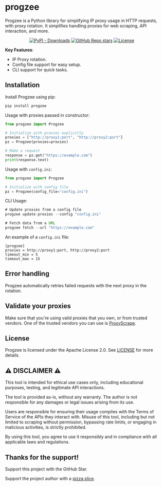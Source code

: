 # progzee
Progzee is a Python library for simplifying IP proxy usage in HTTP requests, with proxy rotation. It simplifies handling proxies for web scraping, API interaction, and more.

<div align="center">

[![PyPI - Downloads](https://img.shields.io/pypi/dm/progzee?style=for-the-badge&logo=pypi&logoColor=yellow&color=blue)](https://pypi.org/project/progzee)
[![GitHub Repo stars](https://img.shields.io/github/stars/kiselitza/progzee?style=for-the-badge&logo=github&logoColor=EFBF04&color=EFBF04)](https://star-history.com/#kiselitza/progzee)
[![License](https://img.shields.io/github/license/kiselitza/progzee?style=for-the-badge&logo=gitbook&link=https%3A%2F%2Fgithub.com%kiselitza%2Fprogzee%2Fblob%2Fmain%2FLICENSE)](/LICENSE)
</div>

**Key Features**:
- IP Proxy rotation.
- Config file support for easy setup.
- CLI support for quick tasks.

## Installation
Install Progzee using pip:

```bash
pip install progzee
```

Usage with proxies passed in constructor:
```python
from progzee import Progzee

# Initialize with proxies explicitly
proxies = ["http://proxy1:port", "http://proxy2:port"]
pz = Progzee(proxies=proxies)

# Make a request
response = pz.get("https://example.com")
print(response.text)
```
Usage with `config.ini`:
```python
from progzee import Progzee

# Initialize with config file
pz = Progzee(config_file="config.ini")
```

CLI Usage:
```java
# Update proxies from a config file
progzee update-proxies --config "config.ini"

# Fetch data from a URL
progzee fetch --url "https://example.com"
```

An example of a `config.ini` file:
```
[progzee]
proxies = http://proxy1:port, http://proxy2:port
timeout_min = 5
timeout_max = 15
```

## Error handling
Progzee automatically retries failed requests with the next proxy in the rotation.

## Validate your proxies
Make sure that you're using valid proxies that you own, or from trusted vendors. One of the trusted vendors you can use is [ProxyScrape](https://proxyscrape.com/?ref=yzczyjq).

## License
Progzee is licensed under the Apache License 2.0. See [LICENSE](LICENSE) for more details.

## ⚠️ DISCLAIMER ⚠️
This tool is intended for ethical use cases only, including educational purposes, testing, and legitimate API interactions.

The tool is provided as-is, without any warranty. The author is not responsible for any damages or legal issues arising from its use.

Users are responsible for ensuring their usage complies with the Terms of Service of the APIs they interact with. Misuse of this tool, including but not limited to scraping without permission, bypassing rate limits, or engaging in malicious activities, is strictly prohibited.

By using this tool, you agree to use it responsibly and in compliance with all applicable laws and regulations.

## Thanks for the support!
Support this project with the GitHub Star.

Support the project author with a [pizza slice](https://buymeacoffee.com/kiselitza).
